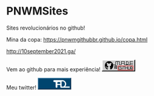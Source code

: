 # PNWMSites
Sites revolucionários no github!

Mina da copa:
https://pnwmgithubbr.github.io/copa.html

http://10september2021.ga/

Vem ao github para mais experiência!
<a href="https://github.com/PNWMgithubBR/pnwmgithubbr.github.io">
<img src="imagens_especiais/botaogit.png" style="width:88px;height:31px;">
</a>

Meu twitter!
<a href="https://twitter.com/pnwmdzn">
<img src="imagens_especiais/twitter.gif" style="width:88px;height:31px;">
</a>
